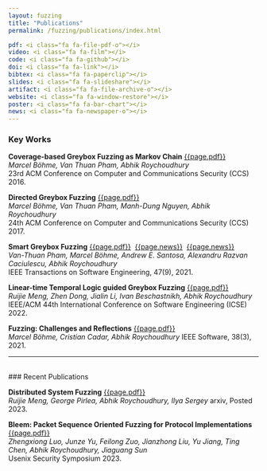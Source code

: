 ```yaml
---
layout: fuzzing
title: "Publications"
permalink: /fuzzing/publications/index.html

pdf: <i class="fa fa-file-pdf-o"></i>
video: <i class="fa fa-film"></i>
code: <i class="fa fa-github"></i>
doi: <i class="fa fa-link"></i>
bibtex: <i class="fa fa-paperclip"></i>
slides: <i class="fa fa-slideshare"></i>
artifact: <i class="fa fa-file-archive-o"></i>
website: <i class="fa fa-window-restore"></i>
poster: <i class="fa fa-bar-chart"></i>
news: <i class="fa fa-newspaper-o"></i>
---
```


### Key Works

**Coverage-based Greybox Fuzzing as Markov Chain**
[{{page.pdf}}](http://www.comp.nus.edu.sg/~abhik/pdf/CCS16.pdf)
<br>
*Marcel Böhme, Van Thuan Pham, Abhik Roychoudhury*<br>
23rd ACM Conference on Computer and Communications Security (CCS) 2016.

**Directed Greybox Fuzzing**
[{{page.pdf}}](https://abhikrc.com/pdf/CCS17.pdf)
<br>
*Marcel Böhme, Van Thuan Pham, Manh-Dung Nguyen, Abhik Roychoudhury*<br>
24th ACM Conference on Computer and Communications Security (CCS) 2017.

**Smart Greybox Fuzzing**
[{{page.pdf}}](https://abhikrc.com/pdf/TSE19AFLSmart.pdf)
&nbsp;[{{page.news}}](https://www.theregister.co.uk/2018/11/28/better_fuzzer_aflsmart/)
&nbsp;[{{page.news}}](https://www.securityweek.com/researchers-introduce-smart-greybox-fuzzing)
<br>
*Van-Thuan Pham, Marcel Böhme, Andrew E. Santosa, Alexandru Razvan Caciulescu, Abhik Roychoudhury*<br>
IEEE Transactions on Software Engineering, 47(9), 2021.
 
**Linear-time Temporal Logic guided Greybox Fuzzing**
[{{page.pdf}}](https://abhikrc.com/pdf/ICSE22-LTLFuzz.pdf)
<br>
*Ruijie Meng, Zhen Dong, Jialin Li, Ivan Beschastnikh, Abhik Roychoudhury*
IEEE/ACM 44th International Conference on Software Engineering (ICSE) 2022.

**Fuzzing: Challenges and Reflections**
[{{page.pdf}}](https://abhikrc.com/pdf/IEEE-SW-Fuzzing.pdf)
<br>
*Marcel Böhme, Cristian Cadar, Abhik Roychoudhury*
IEEE Software, 38(3), 2021.

---
<br>
### Recent Publications

**Distributed System Fuzzing**
[{{page.pdf}}](https://arxiv.org/pdf/2305.02601.pdf)
<br>
*Ruijie Meng, George Pirlea, Abhik Roychoudhury, Ilya Sergey*
arxiv, Posted 2023.

**Bleem: Packet Sequence Oriented Fuzzing for Protocol Implementations**
[{{page.pdf}}](https://abhikrc.com/pdf/sec23.pdf)
<br>
*Zhengxiong Luo, Junze Yu, Feilong Zuo, Jianzhong Liu, Yu Jiang, Ting Chen, Abhik Roychoudhury, Jiaguang Sun*<br>
Usenix Security Symposium 2023.
